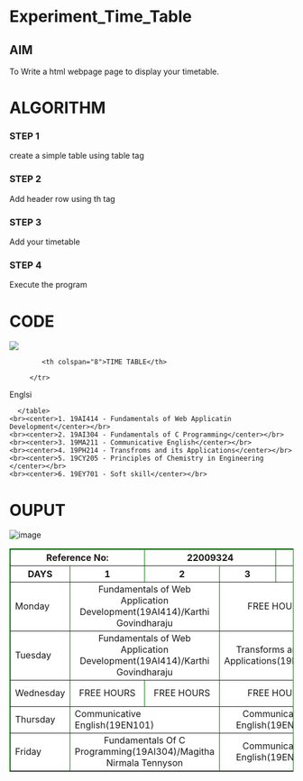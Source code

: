 # Experiment_Time_Table

## AIM
To Write a html webpage page to display your timetable.

# ALGORITHM
### STEP 1
create a simple table using table tag
### STEP 2
Add header row using th tag
### STEP 3
Add your timetable
### STEP 4
Execute the program

# CODE
<!DOCTYPE html>
<html>

   <head>
      <title>TIME TABLE</title>
   </head>

   <body>
  <img src="logo.png.png"></img>
      <table border = "1" cellspacing="1" bordercolor="green" bgcolor="white">
         <tr>
       
            <th colspan="8">TIME TABLE</th>

         </tr>
 <tr>
  <th colspan="2">Reference No:</th>
         <th colspan="2">22009324</th>
  <th colspan="2">Name: </th>
  <th colspan="2">NARENDRAN B</th>
 </tr>
         <tr>
            <th>DAYS</th>
            <th>1</th>
            <th>2</th>
            <th>3</th>
            <th>4</th>
            <th>5</th>
            <th>6</th>
            <th>7</th>
            <th>8</th> 
            <th>9</th>
         </tr>
       
 
  <tr>
             <td>Monday</td>
             <td colspan="2"><center>Fundamentals of Web Application Development(19AI414)/Karthi Govindharaju</center></td>
             <td colspan="2"><center>FREE HOURS</center></td>
             <td><center>LUNCH BREAK</center></td>
             <td colspan="2"><center>Fundamentals Of C Programming(19AI304)/Magitha Nirmala Tennyson</center></td>
</tr>
<tr>
             <td>Tuesday</td>
             <td colspan="2"><center>Fundamentals of Web Application Development(19AI414)/Karthi Govindharaju</center></td>
             <td colspan="2"><center>Transforms and its Applications(19MA219)</center></td>
             <td><center>LUNCH BREAK</center></td>
             <td><center>FREE HOURS</center></td>  
             <td colspan="2"<center>Principles of Chemistry in Engineering(19CY205)</center></td>
</tr>
<tr>
             <td>Wednesday</td>
             <td colspan="1"><center>FREE HOURS</center></td>
             <td colspan="1"><center>FREE HOURS</center></td>
             <td colspan="2"><center>FREE HOURS</center></td>
             <td><center>LUNCH BREAK</center></td>
             <td colspan="2"><center>Transforms and its Applications(19MA219)</center></td>
</tr>
  <tr>
             <td>Thursday</td>Englsi
             <td colspan="2"<center>  Communicative English(19EN101)</center></td>
             <td colspan="2"><center>Communicative English(19EN101)</center></td>
             <td><center>LUNCH BREAK</center></td>
             <td colspan="2"><center>Principles of Chemistry in Engineering(19CY205)</center></td>
             <td colspan="2"><center>Soft skills(19EY701)</center></td>
</tr>
<tr>
             <td>Friday</td>
             <td colspan="2"><center>Fundamentals Of C Programming(19AI304)/Magitha Nirmala Tennyson</center></td>
             <td colspan="2"><center>Communicative English(19EN101)</center></td>
             <td><center>LUNCH BREAK</center></td>
             <td colspan="2"><center>Fundamentals of Web Application Development(19AI414)/Karthi Govindharaju</center></td>
</tr>

 
        
      </table>
    <br><center>1. 19AI414 - Fundamentals of Web Applicatin Development</center></br>
    <br><center>2. 19AI304 - Fundamentals of C Programming</center></br>
    <br><center>3. 19MA211 - Communicative English</center></br>
    <br><center>4. 19PH214 - Transfroms and its Applications</center></br>
    <br><center>5. 19CY205 - Principles of Chemistry in Engineering </center></br>
    <br><center>6. 19EY701 - Soft skill</center></br>
    
      
     
   </body>
</html>

# OUPUT

![image](https://user-images.githubusercontent.com/118706984/211243562-e863e47f-9640-437b-a3a2-5683deef0ac7.png)





